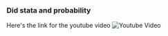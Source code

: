 ### Did stata and probability 
Here's the link for the youtube video 
![Youtube Video](https://youtu.be/sbbYntt5CJk?si=Zmigb5SgwVq7kLsm)